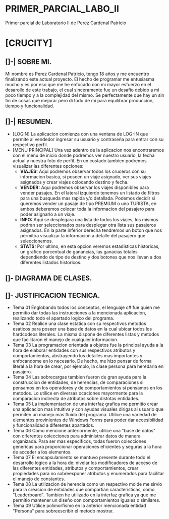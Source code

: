 # PRIMER_PARCIAL_LABO_II
Primer parcial de Laboratorio II de Perez Cardenal Patricio

# [CRUCITY] 
## []-| SOBRE MI.
Mi nombre es Perez Cardenal Patricio, tengo 18 años y me encuentro finalizando este actual proyecto. El hecho de programar me entusiasma mucho y es por eso que me he enfocado con mi mayor esfuerzo en el desarollo de este trabajo, el cual sinceramente fue un desafio debido a mi poco tiempo y a la complejidad del mismo. Se perfectamente que hay un sin fin de cosas que mejorar pero di todo de mi para equilibrar produccion, tiempo y funcionalidad.

## []-| RESUMEN.
- [LOGIN] La aplicacion comienza con una ventana de LOG-IN que permite al vendedor ingresar su usuario y contraseña para entrar con su respectivo perfil.
- [MENU PRINCIPAL] Una vez adentro de la aplicacion nos encontraremos con el menu de inicio donde podremos ver nuestro usuario, la fecha actual y nuestra foto de perfil. En un costado tambien podremos visualizar las diferentes opciones:
    - **VIAJES:** Aqui podremos observar todos los cruceros con su informacion basica, si poseen un viaje asignado, ver sus viajes asignados y crear viajes colocando destino y fecha.
    - **VENDER:** Aqui podremos observar los viajes disponibles para vender pasajes. En el lateral izquierdo tenemos un listado de filtros para una busqueda mas rapida y/o detallada. Podemos decidir si queremos vender un pasaje de tipo PREMIUM o uno TURISTA, en ambos deberemos colocar toda la informacion del pasajero para poder asignarlo a un viaje.
    - **INFO:** Aqui se desplegara una lista de todos los viajes, los mismos podran ser seleccionados para desplegar otra lista sus pasajeros asignados. En la parte inferior derecha tendremos un boton que nos permitira visualizar la informacion a detalle del pasajero que seleccionemos.
    - **STATS:** Por ultimo, en esta opcion veremos estadisticas historicas, un grafico porcentual de ganancias, las ganacias totales dependiendo de tipo de destino y dos botones que nos llevan a dos diferentes listados historicos.
## []- DIAGRAMA DE CLASES.

## []- JUSTIFICACION TECNICA.
- Tema 01
Englobando todos los conceptos, el lenguaje c# fue quien me permitio dar todas las instrucciones a la mencionada aplicacion, realizando todo el apartado logico del programa.
- Tema 02
Realice una clase estatica con su respectivos metodos esaticos para poseer una base de datos en la cual ubicar todos los hardcodeos literales. La misma dispone de diferentes listas y metodos que facilitaron el manejo de cualquier informacion.
- Tema 03
La programacion orientada a objetos fue la principal ayuda a la hora de elaborar entidades con sus respectivos atributos y comportamientos, abstrayendo los detalles mas importantes y enfocandome en lo necesario. De hecho, me hizo pensar de forma literal a la hora de crear, por ejemplo, la clase persona para heredarla en pasajero.
- Tema 04
Las sobrecargas tambien fueron de gran ayuda para la construccion de entidades, de herencias, de comparaciones si pensamos en los operadores y de comportamientos si pensamos en los metodos. Lo utilice en diversas ocaciones mayormente para la comparacion indirecta de atributos sobre distntas entidades.
- Tema 05
La implementacion de una interfaz grafica me permitio crear una aplicacion mas intuitiva y con ayudas visuales dirigas al usuario que permiten un manejo mas fluido del programa. Utilice una variedad de elementos provinientes de Windows Forms para poder dar accesibilidad y funcionalidad a diferentes apartados.
- Tema 06
Como mencione anteriormente, utilice una "base de datos" con diferentes colecciones para administrar datos de manera organizada. Para ser mas especificos, todas fueron colecciones genericas para proporcionar operaciones eficientes y seguras a la hora de acceder a los elementos.
- Tema 07
El encapsulamiento se mantuvo presente durante todo el desarrollo logico a la hora de: nivelar los modificadores de acceso de las diferentes entidades, atributos y comportamientos, crear propiedades para no sobreexponer atributos y enumerados para facilitar el manejo de constantes.
- Tema 08
La utilizacion de herencia como un respectivo molde me sirvio para la creacion de entidades que compartian caracteristicas, como "Leaderboard". Tambien he utilizado en la interfaz grafica ya que me permitio mantener un diseño con comportamientos iguales o similares.
- Tema 09
Utilice polimorfismo en la anterior mencionada entidad "Persona" para sobreescribir el metodo mostrar.
